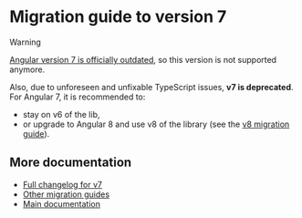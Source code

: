 # Migration guide to version 7

> [!WARNING]
> [Angular version 7 is officially outdated](https://angular.dev/reference/versions), so this version is not supported anymore.
>
> Also, due to unforeseen and unfixable TypeScript issues, **v7 is deprecated**. For Angular 7, it is recommended to:
> - stay on v6 of the lib,
> - or upgrade to Angular 8 and use v8 of the library (see the [v8 migration guide](./MIGRATION_TO_V8.md)).

## More documentation

- [Full changelog for v7](../CHANGELOG.md)
- [Other migration guides](../MIGRATION.md)
- [Main documentation](../README.md)
